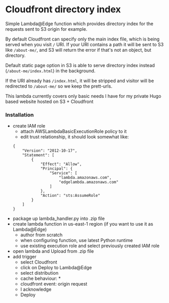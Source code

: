 # Cloudfront directory index

Simple Lambda@Edge function which provides directory index for the requests sent to S3 origin for example.

By default Cloudfront can specify only the main index file, which is being served when you visit `/` URI. If your URI contains a path it will be sent to S3 like `/about-me/`, and S3 will return the error if that's not an object, but directory.

Default static page option in S3 is able to serve directory index instead (`/about-me/index.html`) in the background.

If the URI already has `/index.html`, it will be stripped and visitor will be redirected to `/about-me/` so we keep the prett-urls.

This lambda currently covers only basic needs I have for my private Hugo based website hosted on S3 + Cloudfront

### Installation

- create IAM role
  - attach AWSLambdaBasicExecutionRole policy to it
  - edit trust relationship, it should look somewhat like:
   ```
   {
       "Version": "2012-10-17",
       "Statement": [
           {
               "Effect": "Allow",
               "Principal": {
                   "Service": [
                       "lambda.amazonaws.com",
                       "edgelambda.amazonaws.com"
                   ]
               },
               "Action": "sts:AssumeRole"
           }
       ]
   }
   ```
- package up lambda_handler.py into .zip file
- create lambda function in us-east-1 region (if you want to use it as Lambda@Edge)
   - author from scratch
   - when configuring function, use latest Python runtime
   - use existing execution role and select previously created IAM role
- open lambda and Upload from .zip file
- add trigger
   - select Cloudfront
   - click on Deploy to Lambda@Edge
   - select distribution
   - cache behaviour: *
   - cloudfront event: origin request
   - I acknowledge
   - Deploy

